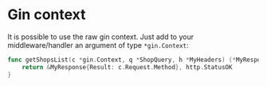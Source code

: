 # Gin context

It is possible to use the raw gin context. Just add to your middleware/handler an argument of type `*gin.Context`:

```go
func getShopsList(c *gin.Context, q *ShopQuery, h *MyHeaders) (*MyResponse, gnext.Status){
    return &MyResponse{Result: c.Request.Method}, http.StatusOK
}
```

